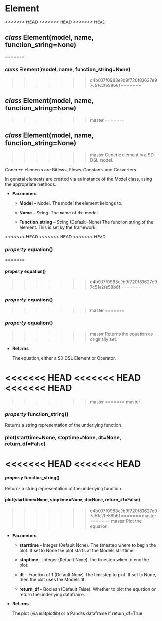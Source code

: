 # Element


<<<<<<< HEAD
<<<<<<< HEAD
<<<<<<< HEAD
## _class_ Element(model, name, function_string=None)
=======
### _class_ Element(model, name, function_string=None)
>>>>>>> c4b007f0983e9b9f720f83627e97c51e2fe58b6f
=======
## _class_ Element(model, name, function_string=None)
>>>>>>> master
=======
## _class_ Element(model, name, function_string=None)
>>>>>>> master
Generic element in a SD DSL model.

Concrete elements are Biflows, Flows, Constants and Converters.

In general elements are created via an instance of the Model class, using the appropriate methods.


* **Parameters**

    
    * **Model** – Model.
    The model the element belongs to.


    * **Name** – String.
    The name of the model.


    * **Function_string** – String (Default=None)
    The function string of the element. This is set by the framework.



<<<<<<< HEAD
<<<<<<< HEAD
<<<<<<< HEAD
### _property_ equation()
=======
#### _property_ equation()
>>>>>>> c4b007f0983e9b9f720f83627e97c51e2fe58b6f
=======
### _property_ equation()
>>>>>>> master
=======
### _property_ equation()
>>>>>>> master
Returns the equation as originally set.


* **Returns**

    The equation, either a SD DSL Element or Operator.

<<<<<<< HEAD
<<<<<<< HEAD
<<<<<<< HEAD
=======
>>>>>>> master
=======
>>>>>>> master
### _property_ function_string()
Returns a string representation of the underlying function.


### plot(starttime=None, stoptime=None, dt=None, return_df=False)
<<<<<<< HEAD
<<<<<<< HEAD
=======


#### _property_ function_string()
Returns a string representation of the underlying function.


#### plot(starttime=None, stoptime=None, dt=None, return_df=False)
>>>>>>> c4b007f0983e9b9f720f83627e97c51e2fe58b6f
=======
>>>>>>> master
=======
>>>>>>> master
Plot the equation.


* **Parameters**

    
    * **starttime** – Integer (Default None).
    The timestep where to begin the plot. If set to None the plot starts at the Models starttime.


    * **stoptime** – Integer (Default None)
    The timestep when to end the plot.


    * **dt** – Fraction of 1 (Default None)
    The timestep to plot. If set to None, then the plot uses the Models dt.


    * **return_df** – Boolean (Default False).
    Whether to plot the equation or return the underlying dataframe.



* **Returns**

    The plot (via matplotlib) or a Pandas dataframe if return_df=True
